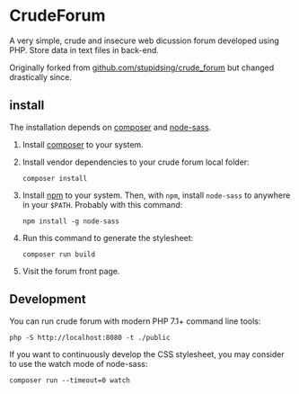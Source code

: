 # CrudeForum

A very simple, crude and insecure web dicussion forum developed using PHP. Store data in text files in back-end.

Originally forked from [github.com/stupidsing/crude_forum](https://github.com/stupidsing/crude_forum) but changed drastically since.

## install

The installation depends on [composer] and [node-sass].

1. Install [composer] to your system.

2. Install vendor dependencies to your crude forum local folder:
   ```
   composer install
   ```
3. Install [npm] to your system. Then, with `npm`, install `node-sass` to anywhere in your `$PATH`. Probably with this command:
   ```
   npm install -g node-sass
   ```

4. Run this command to generate the stylesheet:
   ```
   composer run build
   ```
5. Visit the forum front page.

[composer]: https://getcomposer.org/download/
[node-sass]: https://www.npmjs.com/package/node-sass
[npm]: https://www.npmjs.com/package/npm

## Development

You can run crude forum with modern PHP 7.1+ command line tools:
```
php -S http://localhost:8080 -t ./public
```

If you want to continuously develop the CSS stylesheet, you may consider to use the watch mode of node-sass:
```
composer run --timeout=0 watch
```
